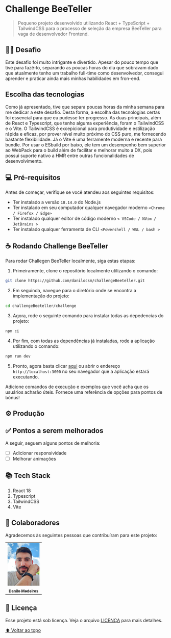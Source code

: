 # Challenge BeeTeller

> Pequeno projeto desenvolvido utilizando React + TypeScript + TailwindCSS para o processo de seleção da empresa BeeTeller para vaga de desenvolvedor Frontend.

## 👨‍💻 Desafio

Este desafio foi muito intrigante e divertido. Apesar do pouco tempo que tive para fazê-lo, separando as poucas horas do dia que sobravam dado que atualmente tenho um trabalho full-time como desenvolvedor, consegui aprender e praticar ainda mais minhas habilidades em fron-end.

## Escolha das tecnologias

Como já apresentado, tive que separa poucas horas da minha semana para me dedicar a este desafio. Desta forma, a escolha das tecnologias certas foi essencial para que eu pudesse ter progresso. As duas principais, além de React e Typescript, que tenho alguma experiência, foram o TailwindCSS e o Vite. O TailwindCSS é excepicional para produtividade e estilização rápida e eficaz, por prover nível muito próximo do CSS puro, me fornecendo bastante flexibilidade. Já o Vite é uma ferramente moderna e recente para bundle. Por usar o ESbuild por baixo, ele tem um desempenho bem superior ao WebPack para o build além de facilitar e melhorar muito a DX, pois possui suporte nativo a HMR entre outras funcionalidades de desenvolvimento.

## 💻 Pré-requisitos

Antes de começar, verifique se você atendeu aos seguintes requisitos:

* Ter instalado a versão `18.14.0` do Node.js
* Ter instalado em seu computador qualquer navegador moderno `<Chrome / Firefox / Edge>`
* Ter instalado qualquer editor de código moderno `< VSCode / NVim / JetBrains >`
* Ter instalado qualquer ferramenta de CLI `<Powershell / WSL / bash >`

## ☕ Rodando Challenge BeeTeller

Para rodar Challegen BeeTeller localmente, siga estas etapas:

1. Primeiramente, clone o repositório localmente utilizando o comando:

  ```bash
  git clone https://github.com/danilocsm/challengeBeeteller.git
  ```

2. Em seguinda, navegue para o diretório onde se encontra a implementação do projeto:

  ```bash
  cd challengeBeeteller/challenge
  ```

3. Agora, rode o seguinte comando para instalar todas as depedencias do projeto:

  ```bash
  npm ci
  ```

4. Por fim, com todas as dependências já instaladas, rode a aplicação utilizando o comando:

  ```bash
  npm run dev
  ```

5. Pronto, agora basta clicar [aqui](http://localhost:3000) ou abrir o endereço `http://localhost:3000` no seu navegador que a aplicação estará executando.

Adicione comandos de execução e exemplos que você acha que os usuários acharão úteis. Fornece uma referência de opções para pontos de bônus!

## ⚙️ Produção

## ✅ Pontos a serem melhorados

A seguir, seguem alguns pontos de melhoria:

* [ ] Adicionar responsividade
* [ ] Melhorar animações

## 📚 Tech Stack

1. React 18
2. Typescript
3. TailwindCSS
4. Vite

## 🤝 Colaboradores

Agradecemos às seguintes pessoas que contribuíram para este projeto:

<table>
  <tr>
    <td align="center">
      <a href="https://www.linkedin.com/in/danilo-cesar-ribeiro-garcia-de-medeiros-314130258/">
        <img src="./misc/danilo_profile_picutre.jpg" width="100px;" alt="Foto do Danilo Medeiros no GitHub"/><br>
        <sub>
          <b>Danilo Medeiros</b>
        </sub>
      </a>
    </td>
  </tr>
</table>

## 📝 Licença

Esse projeto está sob licença. Veja o arquivo [LICENÇA](LICENSE) para mais detalhes.

[⬆ Voltar ao topo](#challenge-beeteller)<br>
